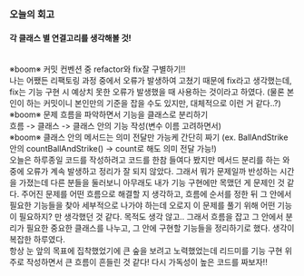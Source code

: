 ### 오늘의 회고

#### 각 클래스 별 연결고리를 생각해볼 것!

<br>
※boom※ 커밋 컨벤션 중 refactor와 fix잘 구별하기!!
<br>
나는 어쨌든 리팩토링 과정 중에서 오류가 발생하여 고쳤기 때문에 fix라고 생각했는데,
fix는 기능 구현 시 예상치 못한 오류가 발생했을 때 사용하는 것이라고 하였다.
(물론 본인이 하는 커밋이니 본인만의 기준을 잡을 수도 있지만, 대체적으로 이런 거 같다..?)
<br>
※boom※ 문제 흐름을 파악하면서 기능을 클래스로 분리하기
<br> 
흐름 -> 클래스 -> 클래스 안의 기능 작성(변수 이름 고려하면서)
<br>
※boom※ 클래스 안의 메서드는 의미 전달만 가능케 간단히 짜기
(ex. BallAndStrike 안의 countBallAndStrike() -> count로 해도 의미 전달 가능!)
<br>
오늘은 하루종일 코드를 작성하려고 코드를 한참 들여다 봤지만 메서드 분리를 하는 와중에 오류가 계속 발생하고 정리가 잘 되지 않았다. 그래서 뭐가 문제일까 반성하는 시간을 가졌는데 다른 분들을 둘러보니 아무래도 내가 기능 구현에만 목맸던 게 문제인 것 같다. 주어진 문제를 어떤 흐름으로 해결할 지 생각하고, 흐름에 순서를 정한 뒤 그 안에서 필요한 기능들을 찾아 세부적으로 나가야 하는데 오로지 이 문제를 풀기 위해 어떤 기능이 필요하지? 만 생각했던 것 같다. 목적도 생각 않고.. 그래서 흐름을 잡고 그 안에서 분리가 필요한 중요한 클래스를 나누고, 그 안에 구현할 기능들을 정리하기로 했다. 생각이 복잡한 하루였다.
<br>
항상 눈 앞의 목표에 집착했었기에 큰 숲을 보려고 노력했었는데 리드미를 기능 구현 위주로 작성하면서 큰 흐름이 흔들린 것 같다! 다시 가독성이 높은 코드를 짜보자!!
